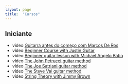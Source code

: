 ```yaml
---
layout: page
title:  "Cursos"
---
```


## Iniciante

* <span class="badge badge-primary">vídeo</span> [Guitarra antes do começo com Marcos De Ros](de-ros/guitarra-antes-do-comeco/)
* <span class="badge badge-primary">vídeo</span> [Beginner Course with Justin Guitar](justin-guitar/beginner/)
* <span class="badge badge-primary">vídeo</span> [Beginner guitar lesson with Michael Angelo Batio](batio/beginner/)
* <span class="badge badge-primary">vídeo</span> [The John Petrucci guitar method](john-petrucci/)
* <span class="badge badge-primary">vídeo</span> [The Joe Satriani guitar method](joe-satriani/)
* <span class="badge badge-primary">vídeo</span> [The Steve Vai guitar method](steve-vai/)
* <span class="badge badge-primary">vídeo</span> [String Theory with Jimmy Brown](string-theory/)

